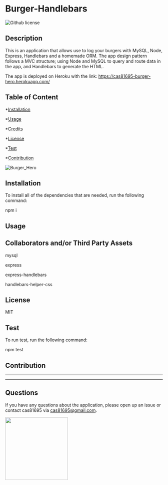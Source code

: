 # Burger-Handlebars

![Github license](https://img.shields.io/badge/License-MIT-yellow.svg)

## Description

 This is an application that allows use to log your burgers with MySQL, Node, Express, Handlebars and a homemade ORM. The app design pattern follows a MVC structure; using Node and MySQL to query and route data in the app, and Handlebars to generate the HTML.

The app is deployed on Heroku with the link: https://cas81695-burger-hero.herokuapp.com/

## Table of Content

*[Installation](#installation)

*[Usage](#usage)

*[Credits](#credits)

*[License](#license)

*[Test](#test)

*[Contribution](#contribution)

![Burger_Hero](https://user-images.githubusercontent.com/58318559/78322218-1c35d900-753c-11ea-90cb-5a5ae51cec11.jpg)

## Installation

To install all of the dependencies that are needed, run the following command:

npm i

## Usage

## Collaborators and/or Third Party Assets

mysql

express

express-handlebars

handlebars-helper-css

## License

MIT

## Test

To run test, run the following command:

npm test

## Contribution

----------------------------------------------

-----------------------------------------------

## Questions

If you have any questions about the application, please open up an issue or contact cas81695 via cas81695@gmail.com.

<img src= "https://avatars1.githubusercontent.com/u/58318559?v=4" width ="200px" height="200px">